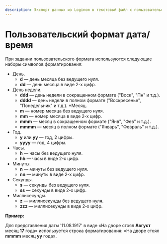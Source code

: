 ```yaml
---
description: Экспорт данных из Loginom в текстовый файл с пользовательским форматом дата/время. Настройки.
---
```

# Пользовательский формат дата/время

При задании пользовательского формата используются следующие наборы символов форматирования:

* День.
  * **d** — день месяца без ведущего нуля.
  * **dd** — день месяца в виде 2-х цифр.
* День недели.
  * **ddd** — день недели в сокращенном формате ("Воск", "Пн" и т.д.).
  * **dddd** — день недели в полном формате ("Воскресенье", "Понедельник" и т.д.).
*Месяц.
  * **m** — номер месяца без ведущего нуля.
  * **mm** — номер месяца в виде 2-х цифр.
  * **mmm** — месяц в сокращенном формате ("Янв", "Фев" и т.д.).
  * **mmmm** — месяц в полном формате ("Январь", "Февраль" и т.д.).
* Год.
  * **y** или **yy** — год, 2 цифры.
  * **yyyy** — год, 4 цифры. 
* Часы.
  * **h** — часы без ведущего нуля.
  * **hh** — часы в виде 2-х цифр.
* Минуты.
  * **n** — минуты без ведущего нуля.
  * **nn** — минуты в виде 2-х цифр.
* Секунды.
  * **s** — секунды без ведущего нуля.
  * **ss** — секунды в виде 2-х цифр.
* Миллисекунды.
  * **z** — миллисекунды без ведущего нуля.
  * **zzz** — миллисекунды в виде 2-х цифр.

**Пример:** 

Для представления даты '11.08.1917' в виде «На дворе стоял **Август** месяц **17** года» используется строка форматирования: «На дворе стоял **mmmm** месяц **yy** года».
